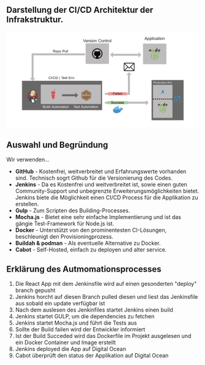 ## Darstellung der CI/CD Architektur der Infrakstruktur.
![](OutlineArchitectureOfTheInfrastructure.png)

## Auswahl und Begründung
Wir verwenden...

- **GitHub** - Kostenfrei, weitverbreitet und Erfahrungswerte vorhanden sind. Technisch sogrt Github für die Versionierung des Codes.
- **Jenkins** - Da es Kostenfrei und weitverbreitet ist, sowie einen guten Community-Support und unbegrenzte Erweiterungsmöglichkeiten bietet. Jenkins biete die Möglichkeit einen CI/CD Process für die Applikation zu erstellen.
- **Gulp** - Zum Scripten des Building-Processes.
- **Mocha.js** - Bietet eine sehr einfache Implementierung und ist das gängie Test-Framework für Node.js ist. 
- **Docker** - Unterstützt von den prominentesten CI-Lösungen, beschleunigt den Provisioningprozess.
- **Buildah & podman** - Als eventuelle Alternative zu Docker.
- **Cabot** - Self-Hosted, einfach zu deployen und alter service.

## Erklärung des Autmomationsprocesses

1. Die React App mit dem Jenkinsfile wird auf einen gesonderten "deploy" branch gepusht
2. Jenkins horcht auf diesen Branch pulled diesen und liest das Jenkinsfile aus sobald ein update verfügbar ist
3. Nach dem auslesen des Jenkinfiles startet Jenkins einen build
4. Jenkins startet GULP, um die dependencies zu fetchen
5. Jenkins startet Mocha.js und führt die Tests aus
6. Sollte der Build failen wird der Entwickler informiert
7. Ist der Build Succeded wird das Dockerfile im Projekt ausgelesen und ein Docker Container und Image erstellt
8. Jenkins deployed die App auf Digital Ocean
9. Cabot überprüft den status der Applikation auf Digital Ocean
